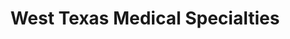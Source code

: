 ---
title: "West Texas Medical Specialties"
url: /el-paso/west-texas-medical-specialties/
shop: Sanitätshaus
---